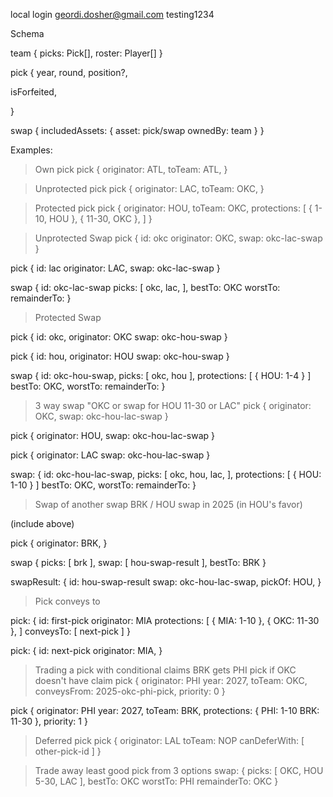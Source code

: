local login
geordi.dosher@gmail.com
testing1234

Schema

team {
  picks: Pick[],
  roster: Player[]
}

pick {
  year,
  round,
  position?,

  isForfeited,


}

swap {
  includedAssets: {
    asset: pick/swap
    ownedBy: team
  }
}




Examples:

> Own pick
pick {
  originator: ATL,
  toTeam: ATL,
}

> Unprotected pick
pick {
  originator: LAC,
  toTeam: OKC,
}

> Protected pick
pick {
  originator: HOU,
  toTeam: OKC,
  protections: [
    { 1-10, HOU },
    { 11-30, OKC },
  ]
}

> Unprotected Swap
pick {
  id: okc
  originator: OKC,
  swap: okc-lac-swap
}

pick {
  id: lac
  originator: LAC,
  swap: okc-lac-swap
}

swap {
  id: okc-lac-swap
  picks: [
    okc,
    lac,
  ],
  bestTo: OKC
  worstTo:
  remainderTo:
}

> Protected Swap

pick {
  id: okc,
  originator: OKC
  swap: okc-hou-swap
}

pick {
  id: hou,
  originator: HOU
  swap: okc-hou-swap
}

swap {
  id: okc-hou-swap,
  picks: [
    okc,
    hou
  ],
  protections: [
    { HOU: 1-4 }
  ]
  bestTo: OKC,
  worstTo:
  remainderTo:
}

> 3 way swap "OKC or swap for HOU 11-30 or LAC"
pick {
  originator: OKC,
  swap: okc-hou-lac-swap
}

pick {
  originator: HOU,
  swap: okc-hou-lac-swap
}

pick {
  originator: LAC
  swap: okc-hou-lac-swap
}

swap: {
  id: okc-hou-lac-swap,
  picks: [
    okc,
    hou,
    lac,
  ],
  protections: [
    { HOU: 1-10 }
  ]
  bestTo: OKC,
  worstTo:
  remainderTo:
}

> Swap of another swap
BRK / HOU swap in 2025 (in HOU's favor)

(include above)

pick {
  originator: BRK,
}

swap {
  picks: [
    brk
  ],
  swap: [
    hou-swap-result
  ],
  bestTo: BRK
}

swapResult: {
  id: hou-swap-result
  swap: okc-hou-lac-swap,
  pickOf: HOU,
}

> Pick conveys to

pick: {
  id: first-pick
  originator: MIA
  protections: [
    { MIA: 1-10 },
    { OKC: 11-30 },
  ]
  conveysTo: [
    next-pick
  ]
}

pick: {
  id: next-pick
  originator: MIA,
}

> Trading a pick with conditional claims
BRK gets PHI pick if OKC doesn't have claim
pick {
  originator: PHI
  year: 2027,
  toTeam: OKC,
  conveysFrom: 2025-okc-phi-pick, 
  priority: 0
}

pick {
  originator: PHI
  year: 2027,
  toTeam: BRK,
  protections: {
    PHI: 1-10
    BRK: 11-30
  },
  priority: 1
}

> Deferred pick
pick {
  originator: LAL
  toTeam: NOP
  canDeferWith: [
    other-pick-id
  ]
}

> Trade away least good pick from 3 options
swap: {
  picks: [
    OKC,
    HOU 5-30,
    LAC
  ],
  bestTo: OKC
  worstTo: PHI
  remainderTo: OKC
}
